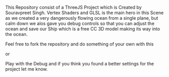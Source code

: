 This Repository consist of a ThreeJS Project which is Created by Souravpreet Singh. Vertex Shaders and GLSL is the main hero in this Scene as we created a very dangerously flowing ocean from a single plane, but calm down we alos gave you debug controls so that you can adjust the ocean and save our Ship which is a free CC 3D model making its way into the ocean. 

Feel free to fork the repository and do something of your own with this 

or 

Play with the Debug and if you think you found a better settings for the project let me know.
